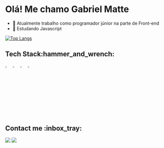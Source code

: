 <h1>Olá! Me chamo Gabriel Matte</h1>

- 🔭 Atualmente trabalho como programador júnior na parte de Front-end
- 🌱 Estudando Javascript

[![Top Langs](https://github-readme-stats.vercel.app/api/top-langs/?username=GabrielMatteElias&show_icons=true&theme=buefy)](https://github.com/anuraghazra/github-readme-stats)
<div>
  <h2>Tech Stack:hammer_and_wrench:	</h2>
  <img src="https://cdn.jsdelivr.net/gh/devicons/devicon/icons/css3/css3-original.svg" width="4%"/>
  <img src="https://cdn.jsdelivr.net/gh/devicons/devicon/icons/html5/html5-original.svg" width="4%"/>
  <img src="https://cdn.jsdelivr.net/gh/devicons/devicon/icons/bootstrap/bootstrap-original.svg" width="4%"/>
  <img src="https://cdn.jsdelivr.net/gh/devicons/devicon/icons/javascript/javascript-original.svg" width="4%"/>
</div> 

##

<div>
  <h2>Contact me :inbox_tray:		</h2>
  <a href="mailto:gabrielmatteelias@gmail.com" target="_blank"><img src="https://img.shields.io/badge/Gmail-D14836?style=for-the-badge&logo=gmail&logoColor=white"></a>
  <a href="https://www.linkedin.com/in/gabriel-matte-elias-05baab189/" target="_blank"><img src="https://img.shields.io/badge/LinkedIn-0077B5?style=for-the-badge&logo=linkedin&logoColor=white"></a>
</div> 
                 
          



